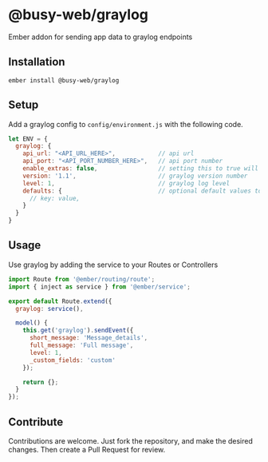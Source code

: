 # @busy-web/graylog

Ember addon for sending app data to graylog endpoints

## Installation

```ember install @busy-web/graylog```

## Setup

Add a graylog config to `config/environment.js` with the following code.

```javascript
let ENV = {
  graylog: {
    api_url: "<API_URL_HERE>",            // api url
    api_port: "<API_PORT_NUMBER_HERE>",	  // api port number
    enable_extras: false,                 // setting this to true will enable platform, model, os_version, and manufacturer to send an all calls.
    version: '1.1',                       // graylog version number
    level: 1,                             // graylog log level
    defaults: {                           // optional default values to send on all calls.
      // key: value,
    }
  }
}
```

## Usage

Use graylog by adding the service to your Routes or Controllers

```javascript
import Route from '@ember/routing/route';
import { inject as service } from '@ember/service';

export default Route.extend({
  graylog: service(),

  model() {
    this.get('graylog').sendEvent({
      short_message: 'Message_details',
      full_message: 'Full message',
      level: 1,
      _custom_fields: 'custom'
    });

    return {};
  }
});
```

## Contribute

Contributions are welcome. Just fork the repository, and make the desired changes. Then create a Pull Request for review.

